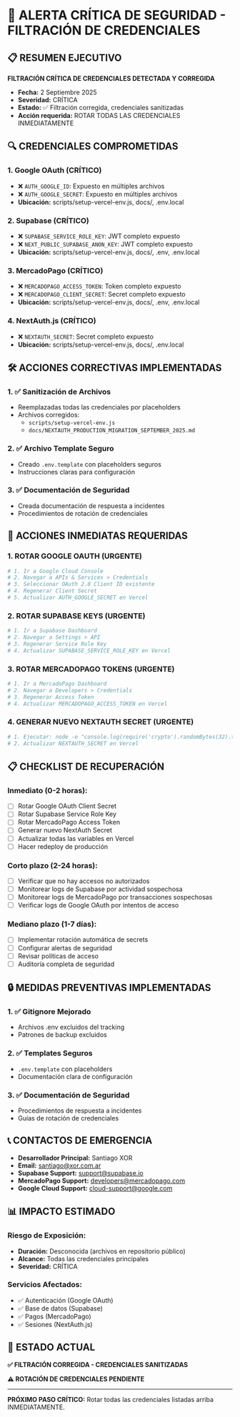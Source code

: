 # 🚨 ALERTA CRÍTICA DE SEGURIDAD - FILTRACIÓN DE CREDENCIALES

## 📋 RESUMEN EJECUTIVO

**FILTRACIÓN CRÍTICA DE CREDENCIALES DETECTADA Y CORREGIDA**

- **Fecha:** 2 Septiembre 2025
- **Severidad:** CRÍTICA
- **Estado:** ✅ Filtración corregida, credenciales sanitizadas
- **Acción requerida:** ROTAR TODAS LAS CREDENCIALES INMEDIATAMENTE

## 🔍 CREDENCIALES COMPROMETIDAS

### **1. Google OAuth (CRÍTICO)**

- ❌ `AUTH_GOOGLE_ID`: Expuesto en múltiples archivos
- ❌ `AUTH_GOOGLE_SECRET`: Expuesto en múltiples archivos
- **Ubicación:** scripts/setup-vercel-env.js, docs/, .env.local

### **2. Supabase (CRÍTICO)**

- ❌ `SUPABASE_SERVICE_ROLE_KEY`: JWT completo expuesto
- ❌ `NEXT_PUBLIC_SUPABASE_ANON_KEY`: JWT completo expuesto
- **Ubicación:** scripts/setup-vercel-env.js, docs/, .env, .env.local

### **3. MercadoPago (CRÍTICO)**

- ❌ `MERCADOPAGO_ACCESS_TOKEN`: Token completo expuesto
- ❌ `MERCADOPAGO_CLIENT_SECRET`: Secret completo expuesto
- **Ubicación:** scripts/setup-vercel-env.js, docs/, .env, .env.local

### **4. NextAuth.js (CRÍTICO)**

- ❌ `NEXTAUTH_SECRET`: Secret completo expuesto
- **Ubicación:** scripts/setup-vercel-env.js, docs/, .env.local

## 🛠️ ACCIONES CORRECTIVAS IMPLEMENTADAS

### **1. ✅ Sanitización de Archivos**

- Reemplazadas todas las credenciales por placeholders
- Archivos corregidos:
  - `scripts/setup-vercel-env.js`
  - `docs/NEXTAUTH_PRODUCTION_MIGRATION_SEPTEMBER_2025.md`

### **2. ✅ Archivo Template Seguro**

- Creado `.env.template` con placeholders seguros
- Instrucciones claras para configuración

### **3. ✅ Documentación de Seguridad**

- Creada documentación de respuesta a incidentes
- Procedimientos de rotación de credenciales

## 🚨 ACCIONES INMEDIATAS REQUERIDAS

### **1. ROTAR GOOGLE OAUTH (URGENTE)**

```bash
# 1. Ir a Google Cloud Console
# 2. Navegar a APIs & Services > Credentials
# 3. Seleccionar OAuth 2.0 Client ID existente
# 4. Regenerar Client Secret
# 5. Actualizar AUTH_GOOGLE_SECRET en Vercel
```

### **2. ROTAR SUPABASE KEYS (URGENTE)**

```bash
# 1. Ir a Supabase Dashboard
# 2. Navegar a Settings > API
# 3. Regenerar Service Role Key
# 4. Actualizar SUPABASE_SERVICE_ROLE_KEY en Vercel
```

### **3. ROTAR MERCADOPAGO TOKENS (URGENTE)**

```bash
# 1. Ir a MercadoPago Dashboard
# 2. Navegar a Developers > Credentials
# 3. Regenerar Access Token
# 4. Actualizar MERCADOPAGO_ACCESS_TOKEN en Vercel
```

### **4. GENERAR NUEVO NEXTAUTH SECRET (URGENTE)**

```bash
# 1. Ejecutar: node -e "console.log(require('crypto').randomBytes(32).toString('base64'))"
# 2. Actualizar NEXTAUTH_SECRET en Vercel
```

## 📋 CHECKLIST DE RECUPERACIÓN

### **Inmediato (0-2 horas):**

- [ ] Rotar Google OAuth Client Secret
- [ ] Rotar Supabase Service Role Key
- [ ] Rotar MercadoPago Access Token
- [ ] Generar nuevo NextAuth Secret
- [ ] Actualizar todas las variables en Vercel
- [ ] Hacer redeploy de producción

### **Corto plazo (2-24 horas):**

- [ ] Verificar que no hay accesos no autorizados
- [ ] Monitorear logs de Supabase por actividad sospechosa
- [ ] Monitorear logs de MercadoPago por transacciones sospechosas
- [ ] Verificar logs de Google OAuth por intentos de acceso

### **Mediano plazo (1-7 días):**

- [ ] Implementar rotación automática de secrets
- [ ] Configurar alertas de seguridad
- [ ] Revisar políticas de acceso
- [ ] Auditoría completa de seguridad

## 🔒 MEDIDAS PREVENTIVAS IMPLEMENTADAS

### **1. ✅ Gitignore Mejorado**

- Archivos .env excluidos del tracking
- Patrones de backup excluidos

### **2. ✅ Templates Seguros**

- `.env.template` con placeholders
- Documentación clara de configuración

### **3. ✅ Documentación de Seguridad**

- Procedimientos de respuesta a incidentes
- Guías de rotación de credenciales

## 📞 CONTACTOS DE EMERGENCIA

- **Desarrollador Principal:** Santiago XOR
- **Email:** santiago@xor.com.ar
- **Supabase Support:** support@supabase.io
- **MercadoPago Support:** developers@mercadopago.com
- **Google Cloud Support:** cloud-support@google.com

## 📊 IMPACTO ESTIMADO

### **Riesgo de Exposición:**

- **Duración:** Desconocida (archivos en repositorio público)
- **Alcance:** Todas las credenciales principales
- **Severidad:** CRÍTICA

### **Servicios Afectados:**

- ✅ Autenticación (Google OAuth)
- ✅ Base de datos (Supabase)
- ✅ Pagos (MercadoPago)
- ✅ Sesiones (NextAuth.js)

## 🎯 ESTADO ACTUAL

**✅ FILTRACIÓN CORREGIDA - CREDENCIALES SANITIZADAS**

**⚠️ ROTACIÓN DE CREDENCIALES PENDIENTE**

---

**PRÓXIMO PASO CRÍTICO:** Rotar todas las credenciales listadas arriba INMEDIATAMENTE.
